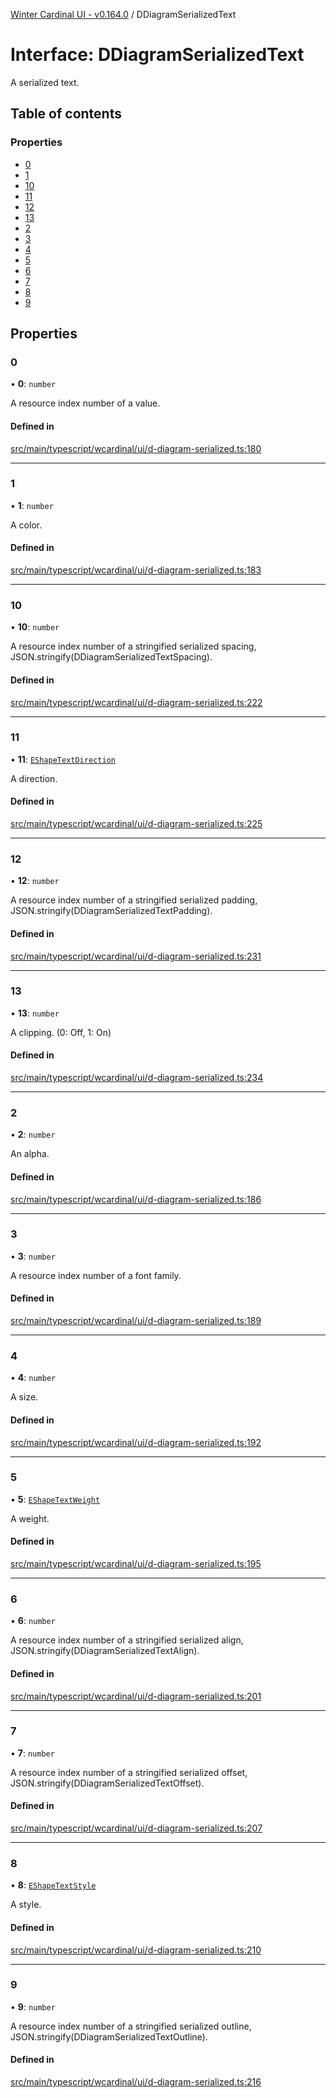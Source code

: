 [Winter Cardinal UI - v0.164.0](../index.md) / DDiagramSerializedText

# Interface: DDiagramSerializedText

A serialized text.

## Table of contents

### Properties

- [0](DDiagramSerializedText.md#0)
- [1](DDiagramSerializedText.md#1)
- [10](DDiagramSerializedText.md#10)
- [11](DDiagramSerializedText.md#11)
- [12](DDiagramSerializedText.md#12)
- [13](DDiagramSerializedText.md#13)
- [2](DDiagramSerializedText.md#2)
- [3](DDiagramSerializedText.md#3)
- [4](DDiagramSerializedText.md#4)
- [5](DDiagramSerializedText.md#5)
- [6](DDiagramSerializedText.md#6)
- [7](DDiagramSerializedText.md#7)
- [8](DDiagramSerializedText.md#8)
- [9](DDiagramSerializedText.md#9)

## Properties

### 0

• **0**: `number`

A resource index number of a value.

#### Defined in

[src/main/typescript/wcardinal/ui/d-diagram-serialized.ts:180](https://github.com/winter-cardinal/winter-cardinal-ui/blob/v0.164.0/src/main/typescript/wcardinal/ui/d-diagram-serialized.ts#L180)

___

### 1

• **1**: `number`

A color.

#### Defined in

[src/main/typescript/wcardinal/ui/d-diagram-serialized.ts:183](https://github.com/winter-cardinal/winter-cardinal-ui/blob/v0.164.0/src/main/typescript/wcardinal/ui/d-diagram-serialized.ts#L183)

___

### 10

• **10**: `number`

A resource index number of a stringified serialized spacing,
JSON.stringify(DDiagramSerializedTextSpacing).

#### Defined in

[src/main/typescript/wcardinal/ui/d-diagram-serialized.ts:222](https://github.com/winter-cardinal/winter-cardinal-ui/blob/v0.164.0/src/main/typescript/wcardinal/ui/d-diagram-serialized.ts#L222)

___

### 11

• **11**: [`EShapeTextDirection`](../index.md#eshapetextdirection)

A direction.

#### Defined in

[src/main/typescript/wcardinal/ui/d-diagram-serialized.ts:225](https://github.com/winter-cardinal/winter-cardinal-ui/blob/v0.164.0/src/main/typescript/wcardinal/ui/d-diagram-serialized.ts#L225)

___

### 12

• **12**: `number`

A resource index number of a stringified serialized padding,
JSON.stringify(DDiagramSerializedTextPadding).

#### Defined in

[src/main/typescript/wcardinal/ui/d-diagram-serialized.ts:231](https://github.com/winter-cardinal/winter-cardinal-ui/blob/v0.164.0/src/main/typescript/wcardinal/ui/d-diagram-serialized.ts#L231)

___

### 13

• **13**: `number`

A clipping. (0: Off, 1: On)

#### Defined in

[src/main/typescript/wcardinal/ui/d-diagram-serialized.ts:234](https://github.com/winter-cardinal/winter-cardinal-ui/blob/v0.164.0/src/main/typescript/wcardinal/ui/d-diagram-serialized.ts#L234)

___

### 2

• **2**: `number`

An alpha.

#### Defined in

[src/main/typescript/wcardinal/ui/d-diagram-serialized.ts:186](https://github.com/winter-cardinal/winter-cardinal-ui/blob/v0.164.0/src/main/typescript/wcardinal/ui/d-diagram-serialized.ts#L186)

___

### 3

• **3**: `number`

A resource index number of a font family.

#### Defined in

[src/main/typescript/wcardinal/ui/d-diagram-serialized.ts:189](https://github.com/winter-cardinal/winter-cardinal-ui/blob/v0.164.0/src/main/typescript/wcardinal/ui/d-diagram-serialized.ts#L189)

___

### 4

• **4**: `number`

A size.

#### Defined in

[src/main/typescript/wcardinal/ui/d-diagram-serialized.ts:192](https://github.com/winter-cardinal/winter-cardinal-ui/blob/v0.164.0/src/main/typescript/wcardinal/ui/d-diagram-serialized.ts#L192)

___

### 5

• **5**: [`EShapeTextWeight`](../index.md#eshapetextweight)

A weight.

#### Defined in

[src/main/typescript/wcardinal/ui/d-diagram-serialized.ts:195](https://github.com/winter-cardinal/winter-cardinal-ui/blob/v0.164.0/src/main/typescript/wcardinal/ui/d-diagram-serialized.ts#L195)

___

### 6

• **6**: `number`

A resource index number of a stringified serialized align,
JSON.stringify(DDiagramSerializedTextAlign).

#### Defined in

[src/main/typescript/wcardinal/ui/d-diagram-serialized.ts:201](https://github.com/winter-cardinal/winter-cardinal-ui/blob/v0.164.0/src/main/typescript/wcardinal/ui/d-diagram-serialized.ts#L201)

___

### 7

• **7**: `number`

A resource index number of a stringified serialized offset,
JSON.stringify(DDiagramSerializedTextOffset).

#### Defined in

[src/main/typescript/wcardinal/ui/d-diagram-serialized.ts:207](https://github.com/winter-cardinal/winter-cardinal-ui/blob/v0.164.0/src/main/typescript/wcardinal/ui/d-diagram-serialized.ts#L207)

___

### 8

• **8**: [`EShapeTextStyle`](../index.md#eshapetextstyle)

A style.

#### Defined in

[src/main/typescript/wcardinal/ui/d-diagram-serialized.ts:210](https://github.com/winter-cardinal/winter-cardinal-ui/blob/v0.164.0/src/main/typescript/wcardinal/ui/d-diagram-serialized.ts#L210)

___

### 9

• **9**: `number`

A resource index number of a stringified serialized outline,
JSON.stringify(DDiagramSerializedTextOutline).

#### Defined in

[src/main/typescript/wcardinal/ui/d-diagram-serialized.ts:216](https://github.com/winter-cardinal/winter-cardinal-ui/blob/v0.164.0/src/main/typescript/wcardinal/ui/d-diagram-serialized.ts#L216)
